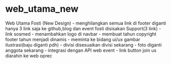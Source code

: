 # web_utama_new
Web Utama Fosti (New Design)
    - menghilangkan semua link di footer diganti hanya 3 link saja ke github,blog dan event fosti disisakan Support(3 link)
    - link sosmed
    - menambahkan logo di navbar
    - membuat tahun copyright footer tahun menjadi dinamis
    - meminta ke bidang ui/ux gambar ilustrasi(baju diganti pdh)
    - divisi disesuaikan divisi sekarang
    - foto diganti anggota sekarang
    - integrasi dengan API web event
    - link button join us diarahin ke web oprec
